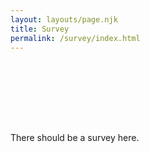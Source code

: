 ```yaml
---
layout: layouts/page.njk
title: Survey
permalink: /survey/index.html
---
```

<html>
<div style="padding:50px;
            display:flex;
            justify-content:center">
  <div id="example_element_for_insert"></div>
</div>
<script defer>
window.Kno = { 
 kno_id: 'B0F38NN-60F4SAJ-QY8ZKT9-16ZHSAD',
 customer: { 
    platform: 'CUSTOM',
		shop: 'emmettnaughton.com', 
		email: 'enaughton5@example.com', 
		phone: '1234567894', 
	        id: 'id-from-some-platform', 
		lifetime_spent: 452.12,
		lifetime_orders: 2
	    },
order: { 

    id: '1234567892', 
		total_price: 1000,
		currency: '',
			},
survey : { 
					
	        selector: 'div#example_element_for_insert' 
	}
}
</script>

<script src="https://www.knocdn.com/v1/embed.js?id=f33d093a-e0ba-4854-a121-a9963f0f9fad"></script>
<div id="example_element_for_insert">There should be a survey here. </div>
</html>